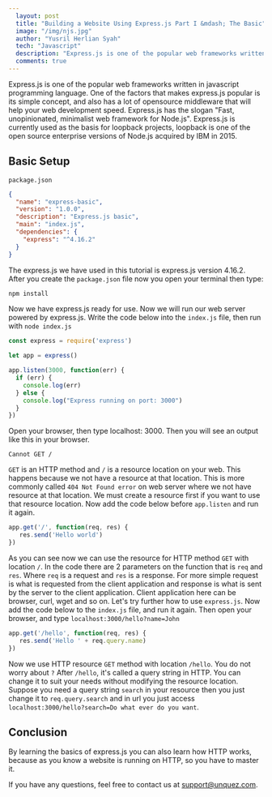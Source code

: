 ```yaml
---
  layout: post
  title: "Building a Website Using Express.js Part I &mdash; The Basic"
  image: "/img/njs.jpg"
  author: "Yusril Herlian Syah"
  tech: "Javascript"
  description: "Express.js is one of the popular web frameworks written in javascript programming language. One of the factors that makes express.js popular is its simple concept, and also has a lot of opensource middleware that will help your web development speed."
  comments: true
---
```


Express.js is one of the popular web frameworks written in javascript programming language. One of the factors that makes express.js popular is its simple concept, and also has a lot of opensource middleware that will help your web development speed. Express.js has the slogan "Fast, unopinionated, minimalist web framework for Node.js". Express.js is currently used as the basis for loopback projects, loopback is one of the open source enterprise versions of Node.js acquired by IBM in 2015.

## Basic Setup
`package.json`
```json
{
  "name": "express-basic",
  "version": "1.0.0",
  "description": "Express.js basic",
  "main": "index.js",
  "dependencies": {
    "express": "^4.16.2"
  }
}
```

The express.js we have used in this tutorial is express.js version 4.16.2. After you create the `package.json` file now you open your terminal then type: 
```bash
npm install
```

Now we have express.js ready for use. Now we will run our web server powered by express.js. Write the code below into the `index.js` file, then run with `node index.js`
```js
const express = require('express')

let app = express()

app.listen(3000, function(err) {
  if (err) {
    console.log(err)
  } else {
    console.log("Express running on port: 3000")
  }
})
```

Open your browser, then type localhost: 3000. Then you will see an output like this in your browser.
```
Cannot GET /
```

`GET` is an HTTP method and `/` is a resource location on your web. This happens because we not have a resource at that location. This is more commonly called `404 Not Found error` on web server where we not have resource at that location. We must create a resource first if you want to use that resource location. Now add the code below before `app.listen` and run it again.

```js
app.get('/', function(req, res) {
   res.send('Hello world')
})
```

As you can see now we can use the resource for HTTP method `GET` with location `/`. In the code there are 2 parameters on the function that is `req` and `res`. Where `req` is a request and `res` is a response. For more simple request is what is requested from the client application and response is what is sent by the server to the client application. Client application here can be browser, curl, wget and so on. Let's try further how to use `express.js`. Now add the code below to the `index.js` file, and run it again. Then open your browser, and type `localhost:3000/hello?name=John`

```js
app.get('/hello', function(req, res) {
   res.send('Hello ' + req.query.name)
})
```

Now we use HTTP resource `GET` method with location `/hello`. You do not worry about `?` After `/hello`, it's called a query string in HTTP. You can change it to suit your needs without modifying the resource location. Suppose you need a query string `search` in your resource then you just change it to `req.query.search` and in url you just access `localhost:3000/hello?search=Do what ever do you want`.

## Conclusion

By learning the basics of express.js you can also learn how HTTP works, because as you know a website is running on HTTP, so you have to master it.

If you have any questions, feel free to contact us at <a href="mailto:support@unquez.com">support@unquez.com</a>.
